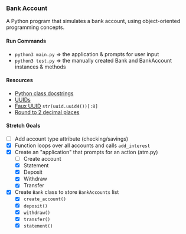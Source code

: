 ### Bank Account

A Python program that simulates a bank account, using object-oriented programming concepts.

#### Run Commands

- `python3 main.py` => the application & prompts for user input
- `python3 test.py` => the manually created Bank and BankAccount instances & methods

#### Resources
- [Python class docstrings](https://www.programiz.com/python-programming/docstrings)
- [UUIDs](https://docs.python.org/3/library/uuid.html)
- [Faux UUID](https://stackoverflow.com/questions/13484726/safe-enough-8-character-short-unique-random-string) `str(uuid.uuid4())[:8]`
- [Round to 2 decimal places](https://stackoverflow.com/questions/5202233/how-to-change-39-54484700000000-to-39-54-and-using-python)

#### Stretch Goals
- [ ] Add account type attribute (checking/savings)
- [x] Function loops over all accounts and calls `add_interest`
- [x] Create an "application" that prompts for an action (atm.py)
   - [ ] Create account
   - [x] Statement
   - [x] Deposit
   - [x] Withdraw
   - [x] Transfer
- [x] Create `Bank` class to store `BankAccounts` list
  - [x] `create_account()`
  - [x] `deposit()`
  - [x] `withdraw()`
  - [x] `transfer()`
  - [x] `statement()`

<!-- - [ ] Documented code with doc strings
- [x] README includes project title, description, and programming language
- [x] Created attribute for `full_name`
- [x] Created attribute for `balance` (starts at 0)
- [x] Created account number (8 digits, random)
- [x] Deposit function 
  - [x] Updates balance
  - [x] Prints message
- [x] Withdraw function
  - [x] Updates balance
  - [x] Prints message
  - [x] Handles insufficient funds
- [x] Balance function
  - [x] Returns balance
- [x] Interest function
  - [x] Calculates and adds interest correctly
- [x] Print Statement function (name, account number, balance)
  - [x] Account number is masked
  - [x] Balance is formatted as currency 
- [ ] Showed 3 working examples -->
